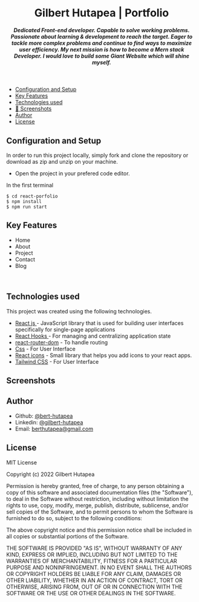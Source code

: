 <h1 align ="center" >Gilbert Hutapea | Portfolio</h1>

<!-- <div style="text-align: center; justify-content: center;">
  <img src="https://user-images.githubusercontent.com/111676859/230091561-cbb6e02f-387d-46dc-a3fa-ea789047550d.png" width="150" height="150">
</div> -->

<h5  align ="center"> 
Dedicated Front-end developer. Capable to solve working problems. Passionate about learning & development to reach the target. Eager to tackle more complex problems and continue to find ways to maximize user efficiency. My next mission is how to become a Mern stack Developer. I would love to build some Giant Website which will shine myself.</h5>
<br/>

  * [Configuration and Setup](#configuration-and-setup)
  * [Key Features](#key-features)
  * [Technologies used](#technologies-used)
  * [📸 Screenshots](#screenshots)
  * [Author](#author)
  * [License](#license)



## Configuration and Setup

In order to run this project locally, simply fork and clone the repository or download as zip and unzip on your machine.

- Open the project in your prefered code editor.

In the first terminal

```
$ cd react-porfolio
$ npm install 
$ npm run start
```

##  Key Features

- Home
- About
- Project 
- Contact
- Blog


<br/>

##  Technologies used

This project was created using the following technologies.

- [React js ](https://www.npmjs.com/package/react) - JavaScript library that is used for building user interfaces specifically for single-page applications
- [React Hooks  ](https://reactjs.org/docs/hooks-intro.html) - For managing and centralizing application state
- [react-router-dom](https://www.npmjs.com/package/react-router-dom) - To handle routing
- [Css](https://developer.mozilla.org/en-US/docs/Web/CSS) - For User Interface
- [React icons](https://react-icons.github.io/react-icons/) -
 Small library that helps you add icons  to your react apps.
 - [Tailwind CSS](https://tailwindcss.com/) - For User Interface

 ##  Screenshots 
 

<!-- ![01-Beranda](https://user-images.githubusercontent.com/111676859/230090598-01108d49-5451-405c-90b1-a027f144852a.png)
---- -
![02-Tentang](https://user-images.githubusercontent.com/111676859/230090622-1b37cea0-ee41-4bf5-9bcd-4412e2a8880e.png)
--- - 
![03-Paket](https://user-images.githubusercontent.com/111676859/230090644-41d98d99-916e-40dd-9043-69cbe77e74e9.png)
--- - 
![04-Kontak](https://user-images.githubusercontent.com/111676859/230090672-963a4569-43d7-4b8b-98a2-ea9ae5d8f1d2.png)
--- - 
![05-Blog](https://user-images.githubusercontent.com/111676859/230090684-19c9932f-3a4a-4346-8c08-be28987deae2.png) -->



## Author

- Github: [@bert-hutapea](https://github.com/berthutapea)
- Linkedin: [@gilbert-hutapea](https://www.linkedin.com/in/gilberthutapea/)
- Email: [berthutapea@gmail.com](mailto:berthutapea@gmail.com)

## License

MIT License

Copyright (c) 2022 Gilbert Hutapea

Permission is hereby granted, free of charge, to any person obtaining a copy
of this software and associated documentation files (the "Software"), to deal
in the Software without restriction, including without limitation the rights
to use, copy, modify, merge, publish, distribute, sublicense, and/or sell
copies of the Software, and to permit persons to whom the Software is
furnished to do so, subject to the following conditions:

The above copyright notice and this permission notice shall be included in all
copies or substantial portions of the Software.

THE SOFTWARE IS PROVIDED "AS IS", WITHOUT WARRANTY OF ANY KIND, EXPRESS OR
IMPLIED, INCLUDING BUT NOT LIMITED TO THE WARRANTIES OF MERCHANTABILITY,
FITNESS FOR A PARTICULAR PURPOSE AND NONINFRINGEMENT. IN NO EVENT SHALL THE
AUTHORS OR COPYRIGHT HOLDERS BE LIABLE FOR ANY CLAIM, DAMAGES OR OTHER
LIABILITY, WHETHER IN AN ACTION OF CONTRACT, TORT OR OTHERWISE, ARISING FROM,
OUT OF OR IN CONNECTION WITH THE SOFTWARE OR THE USE OR OTHER DEALINGS IN THE
SOFTWARE.
